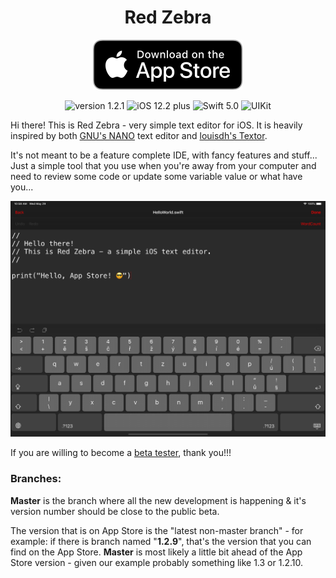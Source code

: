 <h1 align="center">Red Zebra</h1>

  <p align="center">
    <a href="https://itunes.apple.com/app/red-zebra/id1463017929?l=cs&ls=1&mt=8" target="_blank"><img src="https://github.com/JKKross/Red_Zebra/blob/master/_ASSETS_/Download_on_the_App_Store_Badge.svg" alt="Download on the App Store badge"/></a>
  </p>

  <p align="center">
    <img src="https://img.shields.io/badge/version-1.2.1-green.svg" alt="version 1.2.1"/>
    <img src="https://img.shields.io/badge/iOS-12.2%2B-blue.svg" alt="iOS 12.2 plus"/>
    <img src="https://img.shields.io/badge/swift-5.0-blue.svg" alt="Swift 5.0"/>
    <img src="https://img.shields.io/badge/UIKit-blue.svg" alt="UIKit"/>
  </p>


Hi there! This is Red Zebra - very simple text editor for iOS.
It is heavily inspired by both [GNU's NANO](https://www.nano-editor.org) text editor and [louisdh's Textor](https://github.com/louisdh/textor).

It's not meant to be a feature complete IDE, with fancy features and stuff...
Just a simple tool that you use when you're away from your computer and need to review some code or
update some variable value or what have you...


<img src="https://github.com/JKKross/Red_Zebra/blob/master/_ASSETS_/_screenshots/_github/Red_Zebra_iPad.png" alt="Picture of the app running on an iPad"/>

If you are willing to become a [beta tester](https://testflight.apple.com/join/ru9BvuJe), thank you!!!

### Branches:

**Master** is the branch where all the new development is happening & it's version number should be close to the public beta.

The version that is on App Store is the "latest non-master branch" - for example: if there is branch named "**1.2.9**", that's the version that you can find on the App Store.
**Master** is most likely a little bit ahead of the App Store version - given our example probably something like 1.3 or 1.2.10.
